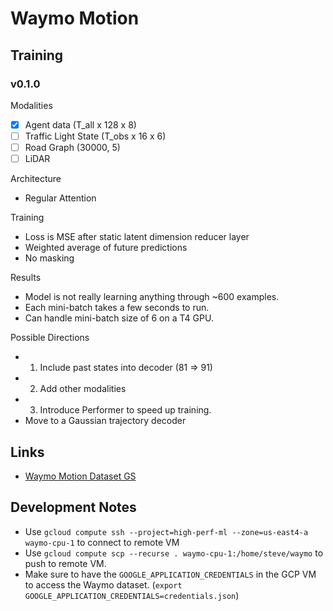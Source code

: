 # Waymo Motion

## Training

### v0.1.0

Modalities
- [x] Agent data (T_all x 128 x 8)
- [ ] Traffic Light State (T_obs x 16 x 6)
- [ ] Road Graph (30000, 5)
- [ ] LiDAR

Architecture
- Regular Attention

Training
- Loss is MSE after static latent dimension reducer layer
- Weighted average of future predictions
- No masking

Results
- Model is not really learning anything through ~600 examples.
- Each mini-batch takes a few seconds to run.
- Can handle mini-batch size of 6 on a T4 GPU.

Possible Directions
- 1. Include past states into decoder (81 => 91)
- 2. Add other modalities
- 3. Introduce Performer to speed up training.
- Move to a Gaussian trajectory decoder

## Links

- [Waymo Motion Dataset GS](https://console.cloud.google.com/storage/browser/waymo_open_dataset_motion_v_1_2_0)

## Development Notes

- Use `gcloud compute ssh --project=high-perf-ml --zone=us-east4-a waymo-cpu-1` to connect to remote VM
- Use `gcloud compute scp --recurse . waymo-cpu-1:/home/steve/waymo` to push to remote VM.
- Make sure to have the `GOOGLE_APPLICATION_CREDENTIALS` in the GCP VM to access the Waymo dataset. (`export GOOGLE_APPLICATION_CREDENTIALS=credentials.json`)